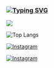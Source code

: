 

### [![Typing SVG](https://readme-typing-svg.demolab.com?font=Fira+Code&pause=1000&width=435&lines=Ol%C3%A1%2C+me+chamo+Lucas+Soares;Seja+bem-vindo+ao+meu+github+%3AD)](https://git.io/typing-svg)

<picture>
  <source
    srcset="https://github-readme-stats.vercel.app/api?username=LucasS04r3s&show_icons=true&theme=dark"
    media="(prefers-color-scheme: dracula)"
  />
  <source
    srcset="https://github-readme-stats.vercel.app/api?username=LucasS04r3s&show_icons=true"
    media="(prefers-color-scheme: light), (prefers-color-scheme: no-preference)"
  />
  <img src="https://github-readme-stats.vercel.app/api?username=LucasS04r3s&show_icons=true" />
</picture>


![Top Langs](https://github-readme-stats.vercel.app/api/top-langs/?username=anuraghazra&hide_progress=true)


[![Instagram](https://img.shields.io/badge/Instagram-E4405F?style=for-the-badge&logo=instagram&logoColor=white)](https://www.instagram.com/lukasnsoares/)

[![Instagram](https://img.shields.io/badge/LinkedIn-0077B5?style=for-the-badge&logo=linkedin&logoColor=white)](https://linkedin.com/in/lucas-de-nascimento-soares-535652215/)

